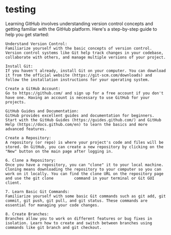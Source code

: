 # testing
Learning GitHub involves understanding version control concepts and getting familiar with the GitHub platform. Here's a step-by-step guide to help you get started:

    Understand Version Control:
    Familiarize yourself with the basic concepts of version control. Version control systems like Git help track changes in your codebase, collaborate with others, and manage multiple versions of your project.

    Install Git:
    If you haven't already, install Git on your computer. You can download it from the official website (https://git-scm.com/downloads) and follow the installation instructions for your operating system.
    
    Create a GitHub Account:
    Go to https://github.com/ and sign up for a free account if you don't have one. Having an account is necessary to use GitHub for your projects.

    GitHub Guides and Documentation:
    GitHub provides excellent guides and documentation for beginners. Start with the GitHub Guides (https://guides.github.com/) and GitHub Help (https://docs.github.com/en) to learn the basics and more advanced features.

    Create a Repository:
    A repository (or repo) is where your project's code and files will be stored. On GitHub, you can create a new repository by clicking on the "New" button on the main page after logging in.

    6. Clone a Repository:
    Once you have a repository, you can "clone" it to your local machine. Cloning means downloading the repository to your computer so you can work on it locally. You can find the clone URL on the repository page and use the git clone         command in your terminal or Git GUI client.

    7. Learn Basic Git Commands:
    Familiarize yourself with some basic Git commands such as git add, git commit, git push, git pull, and git status. These commands are essential for managing your code changes.

    8. Create Branches:
    Branches allow you to work on different features or bug fixes in isolation. Learn how to create and switch between branches using commands like git branch and git checkout.
